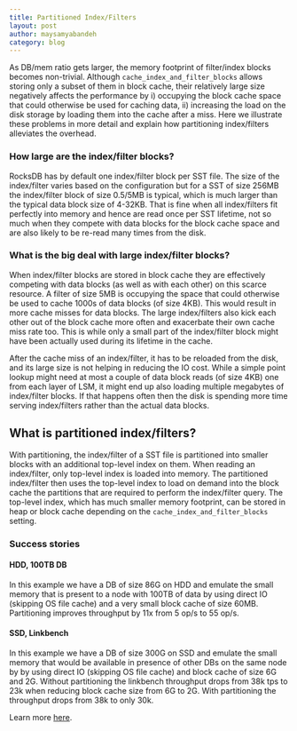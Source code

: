 ```yaml
---
title: Partitioned Index/Filters
layout: post
author: maysamyabandeh
category: blog
---
```


As DB/mem ratio gets larger, the memory footprint of filter/index blocks becomes non-trivial. Although `cache_index_and_filter_blocks` allows storing only a subset of them in block cache, their relatively large size negatively affects the performance by i) occupying the block cache space that could otherwise be used for caching data, ii) increasing the load on the disk storage by loading them into the cache after a miss. Here we illustrate these problems in more detail and explain how partitioning index/filters alleviates the overhead.

### How large are the index/filter blocks?

RocksDB has by default one index/filter block per SST file. The size of the index/filter varies based on the configuration but for a SST of size 256MB the index/filter block of size 0.5/5MB is typical, which is much larger than the typical data block size of 4-32KB. That is fine when all index/filters fit perfectly into memory and hence are read once per SST lifetime, not so much when they compete with data blocks for the block cache space and are also likely to be re-read many times from the disk.

### What is the big deal with large index/filter blocks?

When index/filter blocks are stored in block cache they are effectively competing with data blocks (as well as with each other) on this scarce resource. A filter of size 5MB is occupying the space that could otherwise be used to cache 1000s of data blocks (of size 4KB). This would result in more cache misses for data blocks. The large index/filters also kick each other out of the block cache more often and exacerbate their own cache miss rate too. This is while only a small part of the index/filter block might have been actually used during its lifetime in the cache.

After the cache miss of an index/filter, it has to be reloaded from the disk, and its large size is not helping in reducing the IO cost. While a simple point lookup might need at most a couple of data block reads (of size 4KB) one from each layer of LSM, it might end up also loading multiple megabytes of index/filter blocks. If that happens often then the disk is spending more time serving index/filters rather than the actual data blocks.

## What is partitioned index/filters?

With partitioning, the index/filter of a SST file is partitioned into smaller blocks with an additional top-level index on them. When reading an index/filter, only top-level index is loaded into memory. The partitioned index/filter then uses the top-level index to load on demand into the block cache the partitions that are required to perform the index/filter query. The top-level index, which has much smaller memory footprint, can be stored in heap or block cache depending on the `cache_index_and_filter_blocks` setting.

### Success stories

#### HDD, 100TB DB

In this example we have a DB of size 86G on HDD and emulate the small memory that is present to a node with 100TB of data by using direct IO (skipping OS file cache) and a very small block cache of size 60MB. Partitioning improves throughput by 11x from 5 op/s to 55 op/s.

#### SSD, Linkbench

In this example we have a DB of size 300G on SSD and emulate the small memory that would be available in presence of other DBs on the same node by by using direct IO (skipping OS file cache) and block cache of size 6G and 2G. Without partitioning the linkbench throughput drops from 38k tps to 23k when reducing block cache size from 6G to 2G. With partitioning the throughput drops from 38k to only 30k.

Learn more [here](https://github.com/facebook/rocksdb/wiki/Partitioned-Index-Filters).
